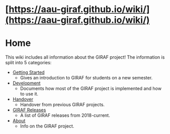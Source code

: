 # [https://aau-giraf.github.io/wiki/](https://aau-giraf.github.io/wiki/)

# Home

This wiki includes all information about the GIRAF project! The information is split
into 5 categories:
   
- [Getting Started](./Getting_Started/index.md)
    - Gives an introduction to GIRAF for students on a new semester.
- [Development](./Development/index.md)
    - Documents how most of the GIRAF project is implemented and how to use it.
- [Handover](./Handover/index.md)
    - Handover from previous GIRAF projects.
- [GIRAF Releases](./Releases/index.md)
    - A list of GIRAF releases from 2018-current.
- [About](./About/index.md)
    - Info on the GIRAF project.